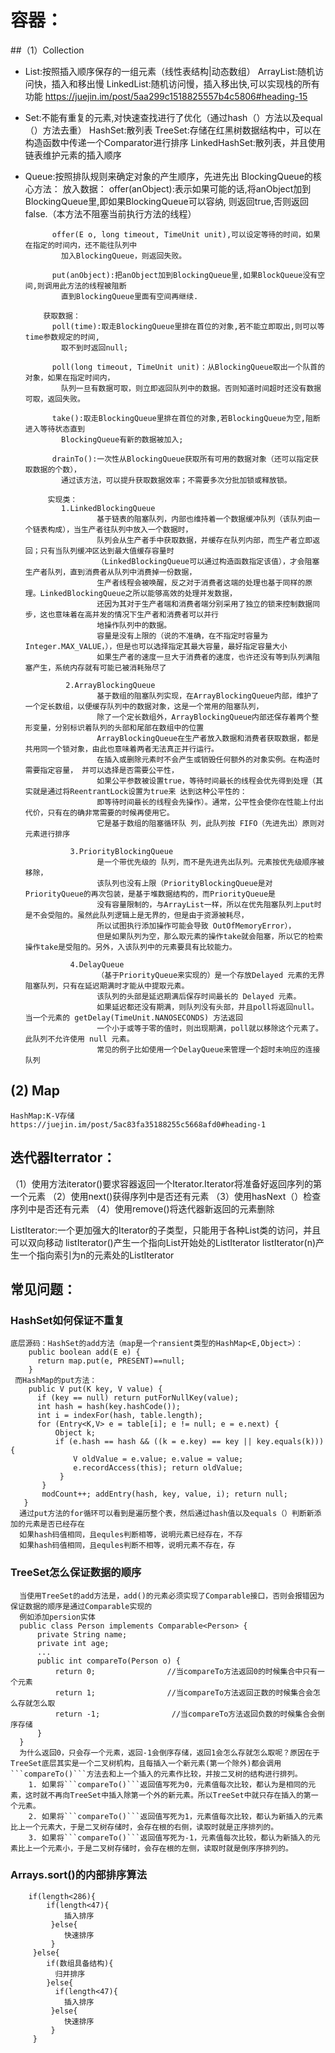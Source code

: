 # 容器：
##（1）Collection
  * List:按照插入顺序保存的一组元素（线性表结构|动态数组）
      ArrayList:随机访问快，插入和移出慢
      LinkedList:随机访问慢，插入移出快,可以实现栈的所有功能   https://juejin.im/post/5aa299c1518825557b4c5806#heading-15
    
  * Set:不能有重复的元素,对快速查找进行了优化（通过hash（）方法以及equal（）方法去重）
        HashSet:散列表
        TreeSet:存储在红黑树数据结构中，可以在构造函数中传递一个Comparator<T>进行排序
        LinkedHashSet:散列表，并且使用链表维护元素的插入顺序
            
  * Queue:按照排队规则来确定对象的产生顺序，先进先出
          BlockingQueue的核心方法：
            放入数据：
              offer(anObject):表示如果可能的话,将anObject加到BlockingQueue里,即如果BlockingQueue可以容纳,
                则返回true,否则返回false.（本方法不阻塞当前执行方法的线程）

              offer(E o, long timeout, TimeUnit unit),可以设定等待的时间，如果在指定的时间内，还不能往队列中
                加入BlockingQueue，则返回失败。

              put(anObject):把anObject加到BlockingQueue里,如果BlockQueue没有空间,则调用此方法的线程被阻断
                直到BlockingQueue里面有空间再继续.

            获取数据：
              poll(time):取走BlockingQueue里排在首位的对象,若不能立即取出,则可以等time参数规定的时间,
                取不到时返回null;

              poll(long timeout, TimeUnit unit)：从BlockingQueue取出一个队首的对象，如果在指定时间内，
                队列一旦有数据可取，则立即返回队列中的数据。否则知道时间超时还没有数据可取，返回失败。

              take():取走BlockingQueue里排在首位的对象,若BlockingQueue为空,阻断进入等待状态直到
                BlockingQueue有新的数据被加入; 

              drainTo():一次性从BlockingQueue获取所有可用的数据对象（还可以指定获取数据的个数）， 
                通过该方法，可以提升获取数据效率；不需要多次分批加锁或释放锁。

             实现类：
                1.LinkedBlockingQueue
                        基于链表的阻塞队列，内部也维持着一个数据缓冲队列（该队列由一个链表构成），当生产者往队列中放入一个数据时，
                        队列会从生产者手中获取数据，并缓存在队列内部，而生产者立即返回；只有当队列缓冲区达到最大值缓存容量时
                        （LinkedBlockingQueue可以通过构造函数指定该值），才会阻塞生产者队列，直到消费者从队列中消费掉一份数据，
                        生产者线程会被唤醒，反之对于消费者这端的处理也基于同样的原理。LinkedBlockingQueue之所以能够高效的处理并发数据，
                        还因为其对于生产者端和消费者端分别采用了独立的锁来控制数据同步，这也意味着在高并发的情况下生产者和消费者可以并行
                        地操作队列中的数据。
                        容量是没有上限的（说的不准确，在不指定时容量为Integer.MAX_VALUE，），但是也可以选择指定其最大容量，最好指定容量大小
                        如果生产者的速度一旦大于消费者的速度，也许还没有等到队列满阻塞产生，系统内存就有可能已被消耗殆尽了

                 2.ArrayBlockingQueue
                        基于数组的阻塞队列实现，在ArrayBlockingQueue内部，维护了一个定长数组，以便缓存队列中的数据对象，这是一个常用的阻塞队列，
                        除了一个定长数组外，ArrayBlockingQueue内部还保存着两个整形变量，分别标识着队列的头部和尾部在数组中的位置
                        ArrayBlockingQueue在生产者放入数据和消费者获取数据，都是共用同一个锁对象，由此也意味着两者无法真正并行运行。
                        在插入或删除元素时不会产生或销毁任何额外的对象实例。在构造时需要指定容量， 并可以选择是否需要公平性，
                        如果公平参数被设置true，等待时间最长的线程会优先得到处理（其实就是通过将ReentrantLock设置为true来 达到这种公平性的：
                        即等待时间最长的线程会先操作）。通常，公平性会使你在性能上付出代价，只有在的确非常需要的时候再使用它。
                        它是基于数组的阻塞循环队 列，此队列按 FIFO（先进先出）原则对元素进行排序

                  3.PriorityBlockingQueue
                        是一个带优先级的 队列，而不是先进先出队列。元素按优先级顺序被移除，
                        该队列也没有上限（PriorityBlockingQueue是对 PriorityQueue的再次包装，是基于堆数据结构的，而PriorityQueue是
                        没有容量限制的，与ArrayList一样，所以在优先阻塞队列上put时是不会受阻的。虽然此队列逻辑上是无界的，但是由于资源被耗尽，
                        所以试图执行添加操作可能会导致 OutOfMemoryError），
                        但是如果队列为空，那么取元素的操作take就会阻塞，所以它的检索操作take是受阻的。另外，入该队列中的元素要具有比较能力。

                  4.DelayQueue
                        （基于PriorityQueue来实现的）是一个存放Delayed 元素的无界阻塞队列，只有在延迟期满时才能从中提取元素。
                        该队列的头部是延迟期满后保存时间最长的 Delayed 元素。
                        如果延迟都还没有期满，则队列没有头部，并且poll将返回null。当一个元素的 getDelay(TimeUnit.NANOSECONDS) 方法返回
                        一个小于或等于零的值时，则出现期满，poll就以移除这个元素了。此队列不允许使用 null 元素。
                        常见的例子比如使用一个DelayQueue来管理一个超时未响应的连接队列
## (2) Map
    HashMap:K-V存储     https://juejin.im/post/5ac83fa35188255c5668afd0#heading-1   
## 迭代器Iterrator：
  （1）使用方法iterator()要求容器返回一个Iterator.Iterator将准备好返回序列的第一个元素
  （2）使用next()获得序列中是否还有元素
  （3）使用hasNext（）检查序列中是否还有元素
  （4）使用remove()将迭代器新返回的元素删除

  ListIterator:一个更加强大的Iterator的子类型，只能用于各种List类的访问，并且可以双向移动
     listIterator()产生一个指向List开始处的ListIterator
     listIterator(n)产生一个指向索引为n的元素处的ListIterator

## 常见问题：
### HashSet如何保证不重复
    底层源码：HashSet的add方法（map是一个ransient类型的HashMap<E,Object>）：
        public boolean add(E e) {
          return map.put(e, PRESENT)==null;
        }
     而HashMap的put方法：
        public V put(K key, V value) { 
          if (key == null) return putForNullKey(value); 
          int hash = hash(key.hashCode()); 
          int i = indexFor(hash, table.length); 
          for (Entry<K,V> e = table[i]; e != null; e = e.next) { 
              Object k; 
              if (e.hash == hash && ((k = e.key) == key || key.equals(k))) {
                  V oldValue = e.value; e.value = value; 
                  e.recordAccess(this); return oldValue; 
               } 
           } 
           modCount++; addEntry(hash, key, value, i); return null; 
       }
      通过put方法的for循环可以看到是遍历整个表，然后通过hash值以及equals（）判断新添加的元素是否已经存在
      如果hash码值相同，且equles判断相等，说明元素已经存在，不存
      如果hash码值相同，且equles判断不相等，说明元素不存在，存
### TreeSet怎么保证数据的顺序
      当使用TreeSet的add方法是，add()的元素必须实现了Comparable接口，否则会报错因为保证数据的顺序是通过Comparable实现的
      例如添加persion实体
      public class Person implements Comparable<Person> {
          private String name;
          private int age;
          ...
          public int compareTo(Person o) {
              return 0;                //当compareTo方法返回0的时候集合中只有一个元素
              return 1;                //当compareTo方法返回正数的时候集合会怎么存就怎么取
              return -1;                //当compareTo方法返回负数的时候集合会倒序存储
          }
      }
      为什么返回0，只会存一个元素，返回-1会倒序存储，返回1会怎么存就怎么取呢？原因在于TreeSet底层其实是一个二叉树机构，且每插入一个新元素(第一个除外)都会调用```compareTo()```方法去和上一个插入的元素作比较，并按二叉树的结构进行排列。
        1. 如果将```compareTo()```返回值写死为0，元素值每次比较，都认为是相同的元素，这时就不再向TreeSet中插入除第一个外的新元素。所以TreeSet中就只存在插入的第一个元素。
        2. 如果将```compareTo()```返回值写死为1，元素值每次比较，都认为新插入的元素比上一个元素大，于是二叉树存储时，会存在根的右侧，读取时就是正序排列的。
        3. 如果将```compareTo()```返回值写死为-1，元素值每次比较，都认为新插入的元素比上一个元素小，于是二叉树存储时，会存在根的左侧，读取时就是倒序序排列的。


### Arrays.sort()的内部排序算法
        if(length<286){
            if(length<47){
                插入排序
             }else{
                快速排序
             }
         }else{
            if(数组具备结构){
              归并排序
            }else{
              if(length<47){
                插入排序
             }else{
                快速排序
             }
         }

